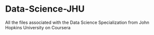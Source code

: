 # Data-Science-JHU
All the files associated with the Data Science Specialization from John Hopkins University on Coursera
